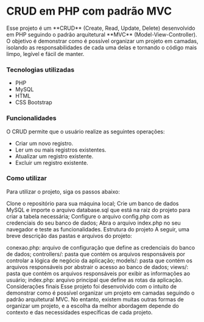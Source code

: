 <h1> CRUD em PHP com padrão MVC </h1>
Esse projeto é um **CRUD** (Create, Read, Update, Delete) desenvolvido em PHP seguindo o padrão arquitetural **MVC** (Model-View-Controller). O objetivo é demonstrar como é possível organizar um projeto em camadas, isolando as responsabilidades de cada uma delas e tornando o código mais limpo, legível e fácil de manter.

<h3>Tecnologias utilizadas</h3>

* PHP
* MySQL
* HTML
* CSS
Bootstrap
<h3>Funcionalidades </h3>
O CRUD permite que o usuário realize as seguintes operações:
<br>

* Criar um novo registro.<br>
* Ler um ou mais registros existentes.<br>
* Atualizar um registro existente.<br>
* Excluir um registro existente.<br>

<h3>Como utilizar </h3>
Para utilizar o projeto, siga os passos abaixo:

Clone o repositório para sua máquina local;
Crie um banco de dados MySQL e importe o arquivo database.sql que está na raiz do projeto para criar a tabela necessária;
Configure o arquivo config.php com as credenciais do seu banco de dados;
Abra o arquivo index.php no seu navegador e teste as funcionalidades.
Estrutura do projeto
A seguir, uma breve descrição das pastas e arquivos do projeto:

conexao.php: arquivo de configuração que define as credenciais do banco de dados;
controllers/: pasta que contém os arquivos responsáveis por controlar a lógica de negócio da aplicação;
models/: pasta que contém os arquivos responsáveis por abstrair o acesso ao banco de dados;
views/: pasta que contém os arquivos responsáveis por exibir as informações ao usuário;
index.php: arquivo principal que define as rotas da aplicação.
Considerações finais
Esse projeto foi desenvolvido com o intuito de demonstrar como é possível organizar um projeto em camadas seguindo o padrão arquitetural MVC. No entanto, existem muitas outras formas de organizar um projeto, e a escolha da melhor abordagem depende do contexto e das necessidades específicas de cada projeto.
